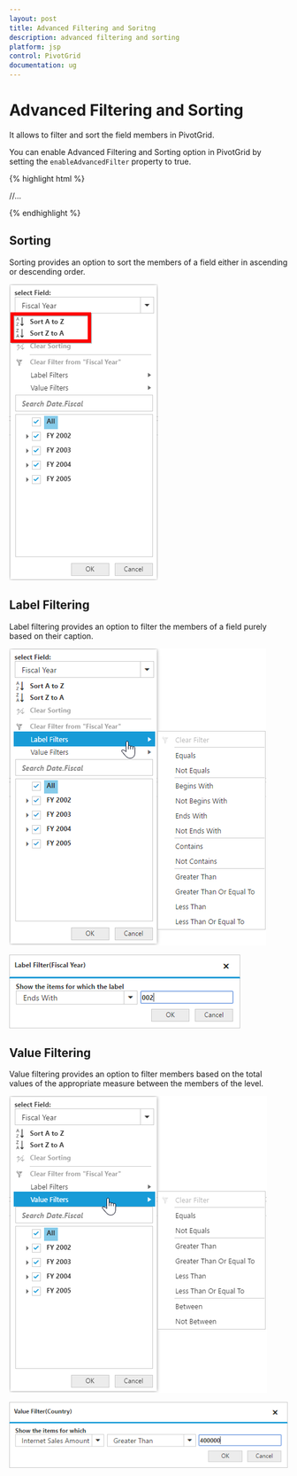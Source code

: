 ```yaml
---
layout: post
title: Advanced Filtering and Soritng
description: advanced filtering and sorting
platform: jsp
control: PivotGrid
documentation: ug
---
```


# Advanced Filtering and Sorting

It allows to filter and sort the field members in PivotGrid.

You can enable Advanced Filtering and Sorting option in PivotGrid by setting the `enableAdvancedFilter` property to true.

{% highlight html %}

<div class="cols-sample-area">
<ej:pivotGrid id="PivotGrid1" enableAdvancedFilter="true" enableGroupingBar="true">
	//...
</ej:pivotGrid>
</div>

{% endhighlight %}

## Sorting

Sorting provides an option to sort the members of a field either in ascending or descending order. 

![](AdvanceFiltering_images/sorting.png)

## Label Filtering

Label filtering provides an option to filter the members of a field purely based on their caption. 

![](AdvanceFiltering_images/filtering.png)

![](AdvanceFiltering_images/filtering_dialog.png)


## Value Filtering

Value filtering provides an option to filter members based on the total values of the appropriate measure between the members of the level. 

![](AdvanceFiltering_images/valuefilter.png)

![](AdvanceFiltering_images/valuefilter_dialog.png)
